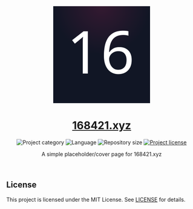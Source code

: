 <!-- Project Header -->
<div align="center">
  <img class="projectLogo" src="favicon.svg" alt="Project logo" title="Project logo" width="256">

  <h1 class="projectName">
    <a href="https://168421.xyz">168421.xyz</a>
  </h1>

  <p class="projectBadges">
    <img src="https://johng.io/badges/category/Website.svg" alt="Project category" title="Project category"/>
    <img src="https://img.shields.io/github/languages/top/jerboa88/168421.svg" alt="Language" title="Language"/>
    <img src="https://img.shields.io/github/repo-size/jerboa88/168421.svg" alt="Repository size" title="Repository size"/>
    <a href="LICENSE">
      <img src="https://img.shields.io/github/license/jerboa88/168421.svg" alt="Project license" title="Project license"/>
    </a>
  </p>
  
  <p class="projectDesc">
    A simple placeholder/cover page for 168421.xyz
  </p>
  
  <br/>
</div>


## License
This project is licensed under the MIT License. See [LICENSE](LICENSE) for details.
